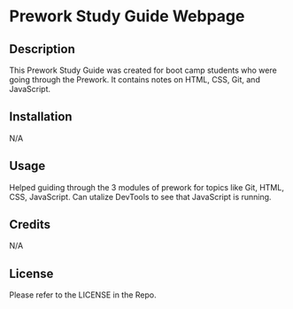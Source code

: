 # Prework Study Guide Webpage

## Description

This Prework Study Guide was created for boot camp students who were going through the Prework. It contains notes on HTML, CSS, Git, and JavaScript.


## Installation

N/A

## Usage

Helped guiding through the 3 modules of prework for topics like Git, HTML, CSS, JavaScript. Can utalize DevTools to see that JavaScript is running.

## Credits

N/A

## License

Please refer to the LICENSE in the Repo.
